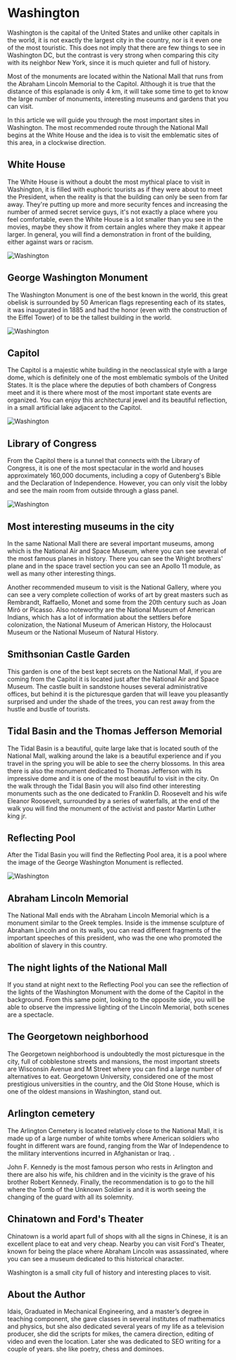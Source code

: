 # Washington

Washington is the capital of the United States and unlike other capitals in the world, it is not exactly the largest city in the country, nor is it even one of the most touristic. This does not imply that there are few things to see in Washington DC, but the contrast is very strong when comparing this city with its neighbor New York, since it is much quieter and full of history.

Most of the monuments are located within the National Mall that runs from the Abraham Lincoln Memorial to the Capitol. Although it is true that the distance of this esplanade is only 4 km, it will take some time to get to know the large number of monuments, interesting museums and gardens that you can visit.

In this article we will guide you through the most important sites in Washington. The most recommended route through the National Mall begins at the White House and the idea is to visit the emblematic sites of this area, in a clockwise direction.

## White House

The White House is without a doubt the most mythical place to visit in Washington, it is filled with euphoric tourists as if they were about to meet the President, when the reality is that the building can only be seen from far away. They're putting up more and more security fences and increasing the number of armed secret service guys, it's not exactly a place where you feel comfortable, even the White House is a lot smaller than you see in the movies, maybe they show it from certain angles where they make it appear larger. In general, you will find a demonstration in front of the building, either against wars or racism.

![Washington](_static/images/washington/washington-1.jpg)

## George Washington Monument

The Washington Monument is one of the best known in the world, this great obelisk is surrounded by 50 American flags representing each of its states, it was inaugurated in 1885 and had the honor (even with the construction of the Eiffel Tower) of to be the tallest building in the world.

![Washington](_static/images/washington/washington-2.jpg)

## Capitol

The Capitol is a majestic white building in the neoclassical style with a large dome, which is definitely one of the most emblematic symbols of the United States. It is the place where the deputies of both chambers of Congress meet and it is there where most of the most important state events are organized. You can enjoy this architectural jewel and its beautiful reflection, in a small artificial lake adjacent to the Capitol.

![Washington](_static/images/washington/washington-3.jpg)

## Library of Congress

From the Capitol there is a tunnel that connects with the Library of Congress, it is one of the most spectacular in the world and houses approximately 160,000 documents, including a copy of Gutenberg's Bible and the Declaration of Independence. However, you can only visit the lobby and see the main room from outside through a glass panel.

![Washington](_static/images/washington/washington-4.jpg)

## Most interesting museums in the city

In the same National Mall there are several important museums, among which is the National Air and Space Museum, where you can see several of the most famous planes in history. There you can see the Wright brothers' plane and in the space travel section you can see an Apollo 11 module, as well as many other interesting things.

Another recommended museum to visit is the National Gallery, where you can see a very complete collection of works of art by great masters such as Rembrandt, Raffaello, Monet and some from the 20th century such as Joan Miró or Picasso. Also noteworthy are the National Museum of American Indians, which has a lot of information about the settlers before colonization, the National Museum of American History, the Holocaust Museum or the National Museum of Natural History.

## Smithsonian Castle Garden

This garden is one of the best kept secrets on the National Mall, if you are coming from the Capitol it is located just after the National Air and Space Museum. The castle built in sandstone houses several administrative offices, but behind it is the picturesque garden that will leave you pleasantly surprised and under the shade of the trees, you can rest away from the hustle and bustle of tourists.

## Tidal Basin and the Thomas Jefferson Memorial

The Tidal Basin is a beautiful, quite large lake that is located south of the National Mall, walking around the lake is a beautiful experience and if you travel in the spring you will be able to see the cherry blossoms. In this area there is also the monument dedicated to Thomas Jefferson with its impressive dome and it is one of the most beautiful to visit in the city. On the walk through the Tidal Basin you will also find other interesting monuments such as the one dedicated to Franklin D. Roosevelt and his wife Eleanor Roosevelt, surrounded by a series of waterfalls, at the end of the walk you will find the monument of the activist and pastor Martin Luther king jr.

## Reflecting Pool

After the Tidal Basin you will find the Reflecting Pool area, it is a pool where the image of the George Washington Monument is reflected.

![Washington](_static/images/washington/washington-5.jpg)

## Abraham Lincoln Memorial

The National Mall ends with the Abraham Lincoln Memorial which is a monument similar to the Greek temples. Inside is the immense sculpture of Abraham Lincoln and on its walls, you can read different fragments of the important speeches of this president, who was the one who promoted the abolition of slavery in this country.

## The night lights of the National Mall

If you stand at night next to the Reflecting Pool you can see the reflection of the lights of the Washington Monument with the dome of the Capitol in the background. From this same point, looking to the opposite side, you will be able to observe the impressive lighting of the Lincoln Memorial, both scenes are a spectacle.

## The Georgetown neighborhood

The Georgetown neighborhood is undoubtedly the most picturesque in the city, full of cobblestone streets and mansions, the most important streets are Wisconsin Avenue and M Street where you can find a large number of alternatives to eat. Georgetown University, considered one of the most prestigious universities in the country, and the Old Stone House, which is one of the oldest mansions in Washington, stand out.

## Arlington cemetery

The Arlington Cemetery is located relatively close to the National Mall, it is made up of a large number of white tombs where American soldiers who fought in different wars are found, ranging from the War of Independence to the military interventions incurred in Afghanistan or Iraq. .

John F. Kennedy is the most famous person who rests in Arlington and there are also his wife, his children and in the vicinity is the grave of his brother Robert Kennedy. Finally, the recommendation is to go to the hill where the Tomb of the Unknown Soldier is and it is worth seeing the changing of the guard with all its solemnity.

## Chinatown and Ford's Theater

Chinatown is a world apart full of shops with all the signs in Chinese, it is an excellent place to eat and very cheap. Nearby you can visit Ford's Theater, known for being the place where Abraham Lincoln was assassinated, where you can see a museum dedicated to this historical character.

Washington is a small city full of history and interesting places to visit.

## About the Author

Idais, Graduated in Mechanical Engineering, and a master’s degree in teaching component, she gave classes in several institutes of mathematics and physics, but she also dedicated several years of my life as a television producer, she did the scripts for mikes, the camera direction, editing of video and even the location. Later she was dedicated to SEO writing for a couple of years. she like poetry, chess and dominoes.
